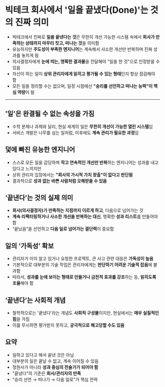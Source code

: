 # 빅테크 회사에서 '일을 끝냈다(Done)'는 것의 진짜 의미


* 빅테크에서 진짜로 **일을 끝낸다는 것**은 무한히 개선 가능한 시스템 속에서 **회사가 만족하는 상태까지 마무리 짓고, 떠나는 것**을 의미함
* 유능하지만 **주도성이 부족한 엔지니어**는 계속해서 사소한 개선만 반복하며 진짜 성과를 놓치게 됨
* 의사결정자에게 **눈에 띄는, 명확한 결과물**을 전달해야 "일을 한 것"으로 인정받을 수 있음
* 자신이 하는 일이 **상위 관리자에게 읽히고 평가될 수 있는 형태**인지 항상 점검해야 함
* 모든 일을 정리할 수는 없으며, 일정 시점에선 **"승리를 선언하고 떠나는 능력"이 핵심 역량**이 됨

---

'일'은 완결될 수 없는 속성을 가짐
--------------------

* 수학 문제나 과제와 달리, 현실 세계의 일은 **무한히 개선이 가능한 열린 시스템**임
* 서비스 개발은 나무를 심는 일처럼, 이후에도 **계속 관리가 필요한 과정**임

덫에 빠진 유능한 엔지니어
--------------

* 스스로 모든 일을 감당하며 **작고 연속적인 개선만 반복**하는 엔지니어는 성과를 내고 있다고 느끼지만
* 상위 관리자 입장에서는 **"회사의 가시적 가치 창출"이 없다고 판단됨**
* 결과적으로 **성과 없는 바쁜 사람처럼 오해받을 수 있음**

‘끝낸다’는 것의 실제 의미
---------------

* **회사(의사결정자)가 만족하는 지점까지 이르게 하고**, 다음으로 넘어가는 것
* **계속 리팩터링하거나 사소한 개선을 반복하는 대신**, 명확한 **성과 리스트**를 만들어야 함
* “끝났음”을 선언하고 **다음 일로 넘어가는 결단력**이 중요함

일의 ‘가독성’ 확보
-----------

* 관리자가 이미 알고 있거나 요청한 프로젝트, 큰 사고 관련 대응은 **가독성이 높음**
* 기본적으로 대부분의 기술 작업은 관리자에게는 **판단하기 어려운 기술적 잡음**에 불과함
* 따라서, **성과를 눈에 보이는 형태로 만들거나 금전적 효과를 강조**하는 등, **읽히도록 조율**해야 함

‘끝낸다’는 사회적 개념
-------------

* 철학적으로는 '끝냈다'라는 개념도 **사회적 구성물**이지만, 현실에서는 **매우 실질적인 힘**을 가짐
* 이를 무시하면 평가받지 못하고, **궁극적으로 해고당할 수도 있음**

요약
--

* 일하고 있다고 해서 끝낸 것은 아님
* 대부분의 일은 끝날 수 없고, 계속 이어질 수 있음
* 정원사가 아니라 **성과 중심의 전술가가 되어야 함**
* "끝냈다"의 기준은 **회사/관리자의 만족**
* "승리 선언 → 떠나기 → 다음 일로"가 핵심 전략
